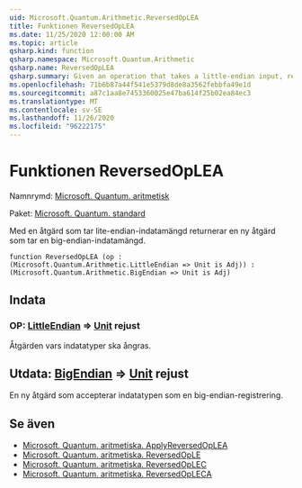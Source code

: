 ```yaml
---
uid: Microsoft.Quantum.Arithmetic.ReversedOpLEA
title: Funktionen ReversedOpLEA
ms.date: 11/25/2020 12:00:00 AM
ms.topic: article
qsharp.kind: function
qsharp.namespace: Microsoft.Quantum.Arithmetic
qsharp.name: ReversedOpLEA
qsharp.summary: Given an operation that takes a little-endian input, returns a new operation that takes a big-endian input.
ms.openlocfilehash: 71b6b87a44f541e5379d8de8a3562febbfa49e1d
ms.sourcegitcommit: a87c1aa8e7453360025e47ba614f25b02ea84ec3
ms.translationtype: MT
ms.contentlocale: sv-SE
ms.lasthandoff: 11/26/2020
ms.locfileid: "96222175"
---
```

# <a name="reversedoplea-function"></a>Funktionen ReversedOpLEA

Namnrymd: [Microsoft. Quantum. aritmetisk](xref:Microsoft.Quantum.Arithmetic)

Paket: [Microsoft. Quantum. standard](https://nuget.org/packages/Microsoft.Quantum.Standard)


Med en åtgärd som tar lite-endian-indatamängd returnerar en ny åtgärd som tar en big-endian-indatamängd.

```qsharp
function ReversedOpLEA (op : (Microsoft.Quantum.Arithmetic.LittleEndian => Unit is Adj)) : (Microsoft.Quantum.Arithmetic.BigEndian => Unit is Adj)
```


## <a name="input"></a>Indata

### <a name="op--littleendian--unit--is-adj"></a>OP: [LittleEndian](xref:Microsoft.Quantum.Arithmetic.LittleEndian) => [Unit](xref:microsoft.quantum.lang-ref.unit)  rejust

Åtgärden vars indatatyper ska ångras.



## <a name="output--bigendian--unit--is-adj"></a>Utdata: [BigEndian](xref:Microsoft.Quantum.Arithmetic.BigEndian) => [Unit](xref:microsoft.quantum.lang-ref.unit)  rejust

En ny åtgärd som accepterar indatatypen som en big-endian-registrering.

## <a name="see-also"></a>Se även

- [Microsoft. Quantum. aritmetiska. ApplyReversedOpLEA](xref:Microsoft.Quantum.Arithmetic.ApplyReversedOpLEA)
- [Microsoft. Quantum. aritmetiska. ReversedOpLE](xref:Microsoft.Quantum.Arithmetic.ReversedOpLE)
- [Microsoft. Quantum. aritmetiska. ReversedOpLEC](xref:Microsoft.Quantum.Arithmetic.ReversedOpLEC)
- [Microsoft. Quantum. aritmetiska. ReversedOpLECA](xref:Microsoft.Quantum.Arithmetic.ReversedOpLECA)